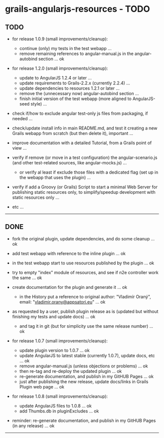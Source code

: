 grails-angularjs-resources - TODO
=================================

TODO
----

- for release 1.0.9 (small improvements/cleanup):
	- continue (only) my tests in the test webapp ...
	- remove remaining references to angular-manual.js in the angular-autobind section ... ok

- for release 1.2.0 (small improvements/cleanup):
	- update to AngularJS 1.2.4 or later ...
	- update requirements to Grails-2.2.x (currently 2.2.4) ...
	- update dependencies to resources 1.2.1 or later ...
	- remove the (unnecessary now) angular-autobind section ...
	- finish initial version of the test webapp (more aligned to AngularJS-seed style) ...


- check if/how to exclude angular test-only js files from packaging, if needed ...

- check/update install info in main README.md, and test it creating a new Grails webapp from scratch (but then delete it), important ...
- improve documentation with a detailed Tutorial, from a Grails point of view ...


- verify if remove (or move in a test configuration) the angular-scenario.js (and other test-related sources, like angular-mocks.js) ...
	- or verify al least if exclude those files with a dedicated flag (set up in the webapp that uses the plugin) ...

- verify if add a Groovy (or Grails) Script to start a minimal Web Server for publishing static resources only, 
  to simplify/speedup development with static resources only ...


- etc ...

---------------


DONE
----

- fork the original plugin, update dependencies, and do some cleanup ... ok
- add test webapp with reference to the inline plugin ... ok

- in the test webapp start to use resources published by the plugin ... ok

- try to empty "index" module of resources, and see if n2e controller work the same ... ok

- create documentation for the plugin and generate it ... ok
	- in the History put a reference to original author: "Vladimír Oraný", email: "vladimir.orany@appsatori.eu" ... ok

- as requested by a user, publish plugin release as is (updated but without finishing my tests and update docs) ... ok
	- and tag it in git (but for simplicity use the same release number) ... ok

- for release 1.0.7 (small improvements/cleanup):
	- update plugin version to 1.0.7 ... ok
	- update AngularJS to latest stable (currently 1.0.7), update docs, etc ... ok
	- remove angular-manual.js (unless objections or problems) ... ok
	- then re-tag and re-deploy the updated plugin ... ok
	- re-generate documentation, and publish in my GitHUB Pages ... ok
	- just after publishing the new release, update docs/links in Grails Plugin web page ... ok

- for release 1.0.8 (small improvements/cleanup):
	- update AngularJS files to 1.0.8 ... ok
    - add Thumbs.db in pluginExcludes ... ok

- reminder: re-generate documentation, and publish in my GitHUB Pages (in any release) ... ok


---------------

